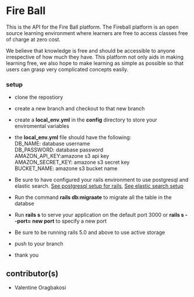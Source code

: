 # Fire Ball
This is the API for the Fire Ball platform. The Fireball platform is an open source learning environment where learners are free to access classes free of charge at zero cost.

We believe that knowledge is free and should be accessible to anyone irrespective of how much they have. This platform not only aids in making learning free, we also hope to make learning as simple as possible so that users can grasp very complicated concepts easily.

### setup
* clone the repostiory
* create a new branch and checkout to that new branch
* create a **local_env.yml** in the **config** directory to store your enviromental    variables
* the **local_env.yml** file should have the following:  
    DB_NAME: database username  
    DB_PASSWORD: database password  
    AMAZON_API_KEY:amazone s3 api key  
    AMAZON_SECRET_KEY: amazone s3 secret key  
    BUCKET_NAME: amazone s3 bucket name  

* Be sure to have configured your rails environment to use postgresql and elastic search. [See postgresql setup for rails](https://www.digitalocean.com/community/tutorials/how-to-set-up-ruby-on-rails-with-postgres), [See elastic search setup](https://www.codementor.io/dnlamah1/using-elasticsearch-with-rails-5-pqcgmfqdk)
* Run the command **rails db:migraate** to migrate all the table in the databse
* Run **rails s** to serve your application on the default port 3000 or **rails s --port= new port** to specify a new port
* Be sure to be running rails 5.0 and above to use active storage
* push to your branch
* thank you

## contributor(s)
* Valentine Oragbakosi